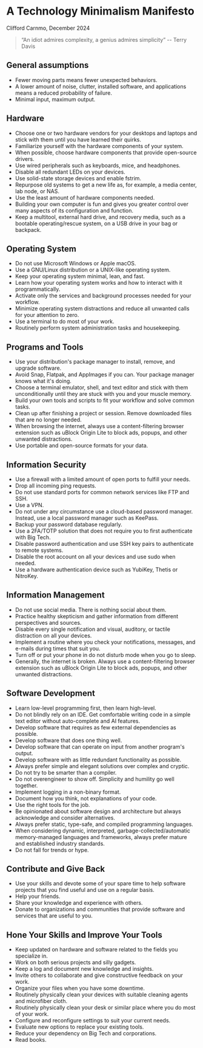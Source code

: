 # A Technology Minimalism Manifesto
Clifford Carnmo, December 2024

>“An idiot admires complexity, a genius admires simplicity” -- Terry Davis

## General assumptions
* Fewer moving parts means fewer unexpected behaviors.
* A lower amount of noise, clutter, installed software, and applications means a reduced probability of failure.
* Minimal input, maximum output.

## Hardware
* Choose one or two hardware vendors for your desktops and laptops and stick with them until you have learned their quirks.
* Familiarize yourself with the hardware components of your system.
* When possible, choose hardware components that provide open-source drivers.
* Use wired peripherals such as keyboards, mice, and headphones.
* Disable all redundant LEDs on your devices.
* Use solid-state storage devices and enable fstrim.
* Repurpose old systems to get a new life as, for example, a media center, lab node, or NAS.
* Use the least amount of hardware components needed.
* Building your own computer is fun and gives you greater control over many aspects of its configuration and function.
* Keep a multitool, external hard drive, and recovery media, such as a bootable operating/rescue system, on a USB drive in your bag or backpack.

## Operating System
* Do not use Microsoft Windows or Apple macOS.
* Use a GNU/Linux distribution or a UNIX-like operating system.
* Keep your operating system minimal, lean, and fast.
* Learn how your operating system works and how to interact with it programmatically.
* Activate only the services and background processes needed for your workflow.
* Minimize operating system distractions and reduce all unwanted calls for your attention to zero.
* Use a terminal to do most of your work.
* Routinely perform system administration tasks and housekeeping.

## Programs and Tools
* Use your distribution's package manager to install, remove, and upgrade software.
* Avoid Snap, Flatpak, and AppImages if you can. Your package manager knows what it's doing.
* Choose a terminal emulator, shell, and text editor and stick with them unconditionally until they are stuck with you and your muscle memory.
* Build your own tools and scripts to fit your workflow and solve common tasks.
* Clean up after finishing a project or session. Remove downloaded files that are no longer needed.
* When browsing the internet, always use a content-filtering browser extension such as uBlock Origin Lite to block ads, popups, and other unwanted distractions.
* Use portable and open-source formats for your data.

## Information Security
* Use a firewall with a limited amount of open ports to fulfill your needs.
* Drop all incoming ping requests.
* Do not use standard ports for common network services like FTP and SSH.
* Use a VPN.
* Do not under any circumstance use a cloud-based password manager. Instead, use a local password manager such as KeePass.
* Backup your password database regularly.
* Use a 2FA/TOTP solution that does not require you to first authenticate with Big Tech.
* Disable password authentication and use SSH key pairs to authenticate to remote systems.
* Disable the root account on all your devices and use sudo when needed.
* Use a hardware authentication device such as YubiKey, Thetis or NitroKey.

## Information Management
* Do not use social media. There is nothing social about them.
* Practice healthy skepticism and gather information from different perspectives and sources.
* Disable every single notification and visual, auditory, or tactile distraction on all your devices.
* Implement a routine where you check your notifications, messages, and e-mails during times that suit you.
* Turn off or put your phone in do not disturb mode when you go to sleep.
* Generally, the internet is broken. Always use a content-filtering browser extension such as uBlock Origin Lite to block ads, popups, and other unwanted distractions.

## Software Development
* Learn low-level programming first, then learn high-level.
* Do not blindly rely on an IDE. Get comfortable writing code in a simple text editor without auto-complete and AI features.
* Develop software that requires as few external dependencies as possible.
* Develop software that does one thing well.
* Develop software that can operate on input from another program's output.
* Develop software with as little redundant functionality as possible.
* Always prefer simple and elegant solutions over complex and cryptic.
* Do not try to be smarter than a compiler.
* Do not overengineer to show off. Simplicity and humility go well together.
* Implement logging in a non-binary format.
* Document how you think, not explanations of your code.
* Use the right tools for the job.
* Be opinionated about software design and architecture but always acknowledge and consider alternatives.
* Always prefer static, type-safe, and compiled programming languages.
* When considering dynamic, interpreted, garbage-collected/automatic memory-managed languages and frameworks, always prefer mature and established industry standards.
* Do not fall for trends or hype.

## Contribute and Give Back
* Use your skills and devote some of your spare time to help software projects that you find useful and use on a regular basis.
* Help your friends.
* Share your knowledge and experience with others.
* Donate to organizations and communities that provide software and services that are useful to you.

## Hone Your Skills and Improve Your Tools
* Keep updated on hardware and software related to the fields you specialize in.
* Work on both serious projects and silly gadgets.
* Keep a log and document new knowledge and insights.
* Invite others to collaborate and give constructive feedback on your work.
* Organize your files when you have some downtime.
* Routinely physically clean your devices with suitable cleaning agents and microfiber cloth.
* Routinely physically clean your desk or similar place where you do most of your work.
* Configure and reconfigure settings to suit your current needs.
* Evaluate new options to replace your existing tools.
* Reduce your dependency on Big Tech and corporations.
* Read books.
